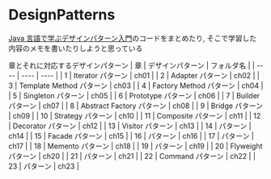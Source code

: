 # DesignPatterns

[Java 言語で学ぶデザインパターン入門](https://www.amazon.co.jp/%E5%A2%97%E8%A3%9C%E6%94%B9%E8%A8%82%E7%89%88Java%E8%A8%80%E8%AA%9E%E3%81%A7%E5%AD%A6%E3%81%B6%E3%83%87%E3%82%B6%E3%82%A4%E3%83%B3%E3%83%91%E3%82%BF%E3%83%BC%E3%83%B3%E5%85%A5%E9%96%80-%E7%B5%90%E5%9F%8E-%E6%B5%A9/dp/4797327030)のコードをまとめたり, そこで学習した内容のメモを書いたりしようと思っている

章とそれに対応するデザインパターン
| 章 | デザインパターン | フォルダ名 |
| ---- | ---- | ---- |
| 1 | Iterator パターン | ch01 |
| 2 | Adapter パターン | ch02 |
| 3 | Template Method パターン | ch03 |
| 4 | Factory Method パターン | ch04 |
| 5 | Singleton パターン | ch05 |
| 6 | Prototype パターン | ch06 |
| 7 | Builder パターン | ch07 |
| 8 | Abstract Factory パターン | ch08 |
| 9 | Bridge パターン | ch09 |
| 10 | Strategy パターン | ch10 |
| 11 | Composite パターン | ch11 |
| 12 | Decorator パターン | ch12 |
| 13 | Visitor パターン | ch13 |
| 14 | パターン | ch14 |
| 15 | Facade パターン | ch15 |
| 16 | パターン | ch16 |
| 17 | パターン | ch17 |
| 18 | Memento パターン | ch18 |
| 19 | パターン | ch19 |
| 20 | Flyweight パターン | ch20 |
| 21 | パターン | ch21 |
| 22 | Command パターン | ch22 |
| 23 | パターン | ch23 |
